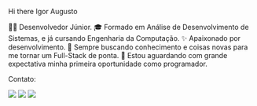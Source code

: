  Hi there Igor Augusto

👨‍💻 Desenvolvedor Júnior.
🎓 Formado em  Análise de Desenvolvimento de Sistemas, e já cursando Engenharia da Computação.
✨ Apaixonado por desenvolvimento.
🧠 Sempre buscando conhecimento e coisas novas para me tornar um Full-Stack de ponta.
🌟 Estou aguardando com grande expectativa minha primeira oportunidade como programador.


Contato: 
<div>
<a href="https://instagram.com/igor_reissantos" target="_blank"><img loading="lazy" src="https://img.shields.io/badge/-Instagram-%23E4405F?style=for-the-badge&logo=instagram&logoColor=white" target="_blank"></a>
<a href = "mailto:igoraugustoreissantos@gmail.com"><img loading="lazy" src="https://img.shields.io/badge/Gmail-D14836?style=for-the-badge&logo=gmail&logoColor=white" target="_blank"></a>
<a href="https://www.linkedin.com/in/igor-augusto-reis-santos-740661159" target="_blank"><img loading="lazy" src="https://img.shields.io/badge/-LinkedIn-%230077B5?style=for-the-badge&logo=linkedin&logoColor=white" target="_blank"></a>   
</div>
